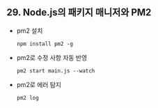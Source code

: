 ## 29. Node.js의 패키지 매니저와 PM2

* pm2 설치

  `npm install pm2 -g`

* pm2로 수정 사항 자동 반영

  `pm2 start main.js --watch`

* pm2로 에러 탐지

  `pm2 log`

